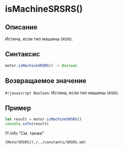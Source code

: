 # isMachineSRSRS()

## Описание
Истина, если тип машины `SRSRS`.

## Синтаксис
```javascript
motor.isMachineSRSRS() -> Boolean
```

## Возвращаемое значение
`#!javascript Boolean`: Истина, если тип машины `SRSRS`.

## Пример
```javascript linenums="1"
let result = motor.isMachineSRSRS()
console.info(result)
```

!!! info "См. также"

    [MotorSRSRS](./../constants/SRSRS.md)

